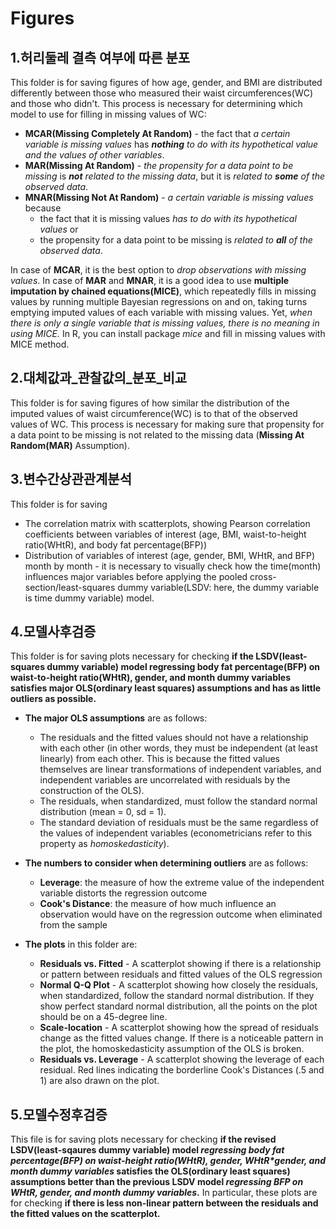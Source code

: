 # Figures
## 1.허리둘레 결측 여부에 따른 분포
This folder is for saving figures of how age, gender, and BMI are distributed differently between those who measured their waist circumferences(WC) and those who didn't. This process is necessary for determining which model to use for filling in missing values of WC:
* **MCAR(Missing Completely At Random)** - the fact that *a certain variable is missing values* has ***nothing** to do with its hypothetical value and the values of other variables*.
* **MAR(Missing At Random)** - *the propensity for a data point to be missing* is ***not** related to the missing data*, but it is *related to **some** of the observed data*.
* **MNAR(Missing Not At Random)** - *a certain variable is missing values* because
  * the fact that it is missing values *has to do with its hypothetical values* or
  * the propensity for a data point to be missing is *related to **all** of the observed data*.
  
In case of **MCAR**, it is the best option to *drop observations with missing values*. In case of **MAR** and **MNAR**, it is a good idea to use **multiple imputation by chained equations(MICE)**, which repeatedly fills in missing values by running multiple Bayesian regressions on and on, taking turns emptying imputed values of each variable with missing values. Yet, *when there is only a single variable that is missing values, there is no meaning in using MICE.* In R, you can install package *mice* and fill in missing values with MICE method.

## 2.대체값과_관찰값의_분포_비교
This folder is for saving figures of how similar the distribution of the imputed values of waist circumference(WC) is to that of the observed values of WC. This process is necessary for making sure that propensity for a data point to be missing is not related to the missing data (**Missing At Random(MAR)** Assumption).  

## 3.변수간상관관계분석
This folder is for saving
* The correlation matrix with scatterplots, showing Pearson correlation coefficients between variables of interest (age, BMI, waist-to-height ratio(WHtR), and body fat percentage(BFP))
* Distribution of variables of interest (age, gender, BMI, WHtR, and BFP) month by month - it is necessary to visually check how the time(month) influences major variables before applying the pooled cross-section/least-squares dummy variable(LSDV: here, the dummy variable is time dummy variable) model.  

## 4.모델사후검증
This folder is for saving plots necessary for checking **if the LSDV(least-squares dummy variable) model regressing body fat percentage(BFP) on waist-to-height ratio(WHtR), gender, and month dummy variables satisfies major OLS(ordinary least squares) assumptions and has as little outliers as possible.**  

* **The major OLS assumptions** are as follows:
  * The residuals and the fitted values should not have a relationship with each other (in other words, they must be independent (at least linearly) from each other. This is because the fitted values themselves are linear transformations of independent variables, and independent variables are uncorrelated with residuals by the construction of the OLS).
  * The residuals, when standardized, must follow the standard normal distribution (mean = 0, sd = 1).
  * The standard deviation of residuals must be the same regardless of the values of independent variables (econometricians refer to this property as *homoskedasticity*).
  
* **The numbers to consider when determining outliers** are as follows:
  * **Leverage**: the measure of how the extreme value of the independent variable distorts the regression outcome
  * **Cook's Distance**: the measure of how much influence an observation would have on the regression outcome when eliminated from the sample
  
* **The plots** in this folder are:
  * **Residuals vs. Fitted** - A scatterplot showing if there is a relationship or pattern between residuals and fitted values of the OLS regression
  * **Normal Q-Q Plot** - A scatterplot showing how closely the residuals, when standardized, follow the standard normal distribution. If they show perfect standard normal distribution, all the points on the plot should be on a 45-degree line.
  * **Scale-location** - A scatterplot showing how the spread of residuals change as the fitted values change. If there is a noticeable pattern in the plot, the homoskedasticity assumption of the OLS is broken.
  * **Residuals vs. Leverage** - A scatterplot showing the leverage of each residual. Red lines indicating the borderline Cook's Distances (.5 and 1) are also drawn on the plot.  

## 5.모델수정후검증
This file is for saving plots necessary for checking **if the revised LSDV(least-sqaures dummy variable) model *regressing body fat percentage(BFP) on waist-height ratio(WHtR), gender, WHtR\*gender, and month dummy variables* satisfies the OLS(ordinary least squares) assumptions better than the previous LSDV model *regressing BFP on WHtR, gender, and month dummy variables*.** In particular, these plots are for checking **if there is less non-linear pattern between the residuals and the fitted values on the scatterplot.**
